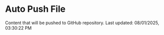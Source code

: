 # Auto Push File

Content that will be pushed to GitHub repository.
Last updated: 08/01/2025, 03:30:22 PM
